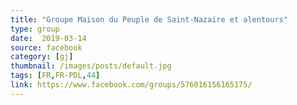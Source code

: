 ```yaml
---
title: "Groupe Maison du Peuple de Saint-Nazaire et alentours"
type: group
date:  2019-03-14
source: facebook
category: [gj]
thumbnail: /images/posts/default.jpg
tags: [FR,FR-PDL,44]
link: https://www.facebook.com/groups/576016156165175/
---
```

